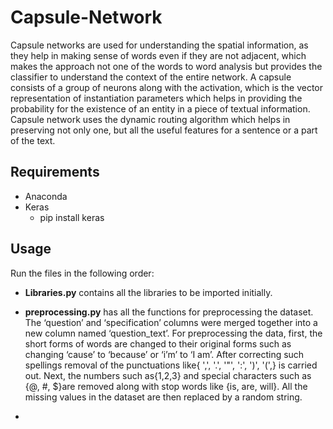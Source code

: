 # Capsule-Network
 Capsule networks are used for understanding the spatial information, as they help in making sense of words even if they are not adjacent, which makes the approach not one of the words to word analysis but provides the classifier to understand the context of the entire network.
A capsule consists of a group of neurons along with the activation, which is the vector representation of instantiation parameters which helps in providing the probability for the existence of an entity in a piece of textual information.
Capsule network uses the dynamic routing algorithm which helps in preserving not only one, but all the useful features for a sentence or a part of the text.


## Requirements
* Anaconda
* Keras
  * pip install keras
  
## Usage
Run the files in the following order:
* **Libraries.py** contains all the libraries to be imported initially. 
* **preprocessing.py** has all the functions for preprocessing the dataset.
The ‘question’ and ‘specification’ columns were merged together into a new column named ‘question_text’. For preprocessing the data, first, the short forms of words are changed to their original forms such as changing ‘cause’ to ‘because’ or ‘i’m’ to ‘I am’. After correcting such spellings removal of the punctuations like{ ',', '.', '"', ':', ')', '(',} is carried out. Next, the numbers such as{1,2,3} and special characters such as {@, #, $}are removed along with stop words like {is, are, will}. All the missing values in the dataset are then replaced by a random string.

*
